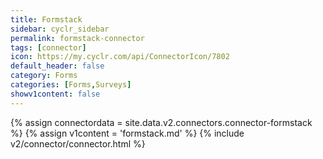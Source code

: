```yaml
---
title: Formstack
sidebar: cyclr_sidebar
permalink: formstack-connector
tags: [connector]
icon: https://my.cyclr.com/api/ConnectorIcon/7802
default_header: false
category: Forms
categories: [Forms,Surveys]
showv1content: false
---
```

{% assign connectordata = site.data.v2.connectors.connector-formstack %}
{% assign v1content = 'formstack.md' %}
{% include v2/connector/connector.html %}	